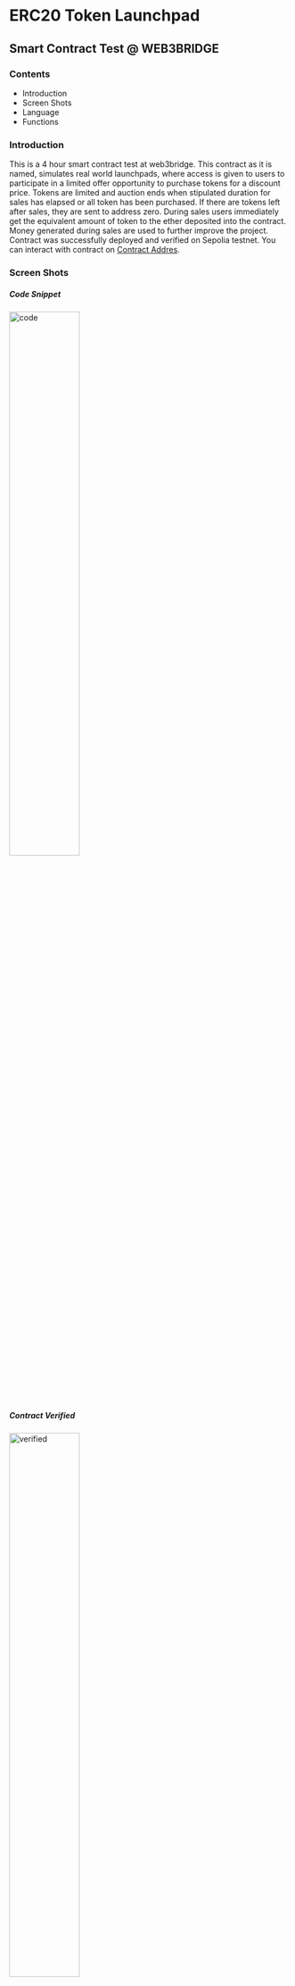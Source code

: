 # ERC20 Token Launchpad

## Smart Contract Test @ WEB3BRIDGE

### Contents

- Introduction
- Screen Shots
- Language
- Functions

### Introduction

This is a 4 hour smart contract test at web3bridge. This contract as it is named, simulates real world launchpads, where access is given to users to participate in a limited offer opportunity to purchase tokens for a discount price. Tokens are limited and auction ends when stipulated duration for sales has elapsed or all token has been purchased. If there are tokens left after sales, they are sent to address zero. During sales users immediately get the equivalent amount of token to the ether deposited into the contract. Money generated during sales are used to further improve the project.
Contract was successfully deployed and verified on Sepolia testnet.
You can interact with contract on [Contract Addres](https://sepolia.etherscan.io/address/0xcB25B01697dE2a20197df15b9b5Ad790535183A4).

### Screen Shots

##### Code Snippet

<img src="../launch_pad/images/code.png" style="width: 50%" alt="code">

##### Contract Verified

<img src="../launch_pad/images/verified.png" style="width: 50%" alt="verified">

##### Successful transaction

<img src="../launch_pad/images/deposite.png" style="width: 50%" alt="success">

##### Failed transaction

<img src="../launch_pad/images/end.png" style="width: 50%" alt="failed">

### Language

- Solidity

### Functions Calls

- setTokenDistribution()
- startSales()
- launchDeposit()
- retreiveFunds()

**_Functions not limited to the list above. See code file for the entirety_**
